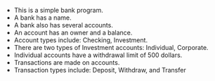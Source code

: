 - This is a simple bank program.
- A bank has a name.
- A bank also has several accounts.
- An account has an owner and a balance.
- Account types include: Checking, Investment.
- There are two types of Investment accounts: Individual, Corporate.
- Individual accounts have a withdrawal limit of 500 dollars.
- Transactions are made on accounts.
- Transaction types include: Deposit, Withdraw, and Transfer
